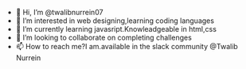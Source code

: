 - 👋 Hi, I’m @twalibnurrein07
- 👀 I’m interested in web designing,learning coding languages
- 🌱 I’m currently learning javasript.Knowleadgeable in html,css
- 💞️ I’m looking to collaborate on completing challenges
- 📫 How to reach me?I am.available in the slack community @Twalib Nurrein

<!---
twalibnurrein07/twalibnurrein07 is a ✨ special ✨ repository because its `README.md` (this file) appears on your GitHub profile.
You can click the Preview link to take a look at your changes.
--->
